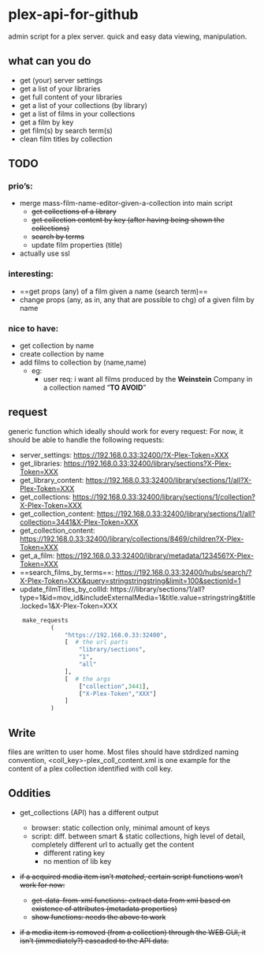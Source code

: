 # plex-api-for-github
admin script for a plex server. quick and easy data viewing, manipulation.

## what can you do

* get (your) server settings
* get a list of your libraries
* get full content of your libraries
* get a list of your collections (by library)
* get a list of films in your collections
* get a film by key
* get film(s) by search term(s)
* clean film titles by collection

## TODO

### prio’s:

* merge mass-film-name-editor-given-a-collection into main script
  * ~~get collections of a library~~
  * ~~get collection content by key (after having being shown the collections)~~
  * ~~search by terms~~
  * update film properties (title)
* actually use ssl

### interesting:

* ==get props (any) of a film given a name (search term)==
* change props (any, as in, any that are possible to chg) of a given film by name

### nice to have:

* get collection by name
* create collection by name
* add films to collection by (name,name)
  * eg: 
    * user req: i want all films produced by the **Weinstein** Company in a collection named “**TO AVOID**” 

## request

generic function which ideally should work for every request:
For now, it should be able to handle the following requests:

- server_settings:        https://192.168.0.33:32400/?X-Plex-Token=XXX
- get_libraries:          https://192.168.0.33:32400/library/sections?X-Plex-Token=XXX
- get_library_content:    https://192.168.0.33:32400/library/sections/1/all?X-Plex-Token=XXX
- get_collections:        https://192.168.0.33:32400/library/sections/1/collection?X-Plex-Token=XXX
- get_collection_content: https://192.168.0.33:32400/library/sections/1/all?collection=3441&X-Plex-Token=XXX
- get_collection_content: https://192.168.0.33:32400/library/collections/8469/children?X-Plex-Token=XXX
- get_a_film:  https://192.168.0.33:32400/library/metadata/123456?X-Plex-Token=XXX
- ==search_films_by_terms==: https://192.168.0.33:32400/hubs/search/?X-Plex-Token=XXX&query=stringstringstring&limit=100&sectionId=1
- update_filmTitles_by_collId: https:///library/sections/1/all?type=1&id=mov_id&includeExternalMedia=1&title.value=stringstring&title.locked=1&X-Plex-Token=XXX

```python
    make_requests
            (
                "https://192.168.0.33:32400",
                [  # the url parts
                    "library/sections",
                    "1",
                    "all"
                ],
                [  # the args
                    ["collection",3441],
                    ["X-Plex-Token","XXX"]
                ]
            )
```

## Write

files are written to user home. Most files should have stdrdized naming convention, <coll_key>-plex_coll_content.xml is one example for the content of a plex collection identified with coll key.

## Oddities

* get_collections (API) has a different output
  * browser: static collection only, minimal amount of keys
  * script: diff. between smart & static collections, high level of detail, completely different url to actually get the content
    * different rating key
    * no mention of lib key

* ~~if a acquired media item isn’t *matched*, certain script functions won’t work for now:~~
  * ~~get-data-from-xml functions: extract data from xml based on existence of attributes (metadata properties)~~
  * ~~show functions: needs the above to work~~
* ~~if a media item is removed (from a collection) through the WEB GUI, it isn’t (immediately?) cascaded to the API data.~~ 

